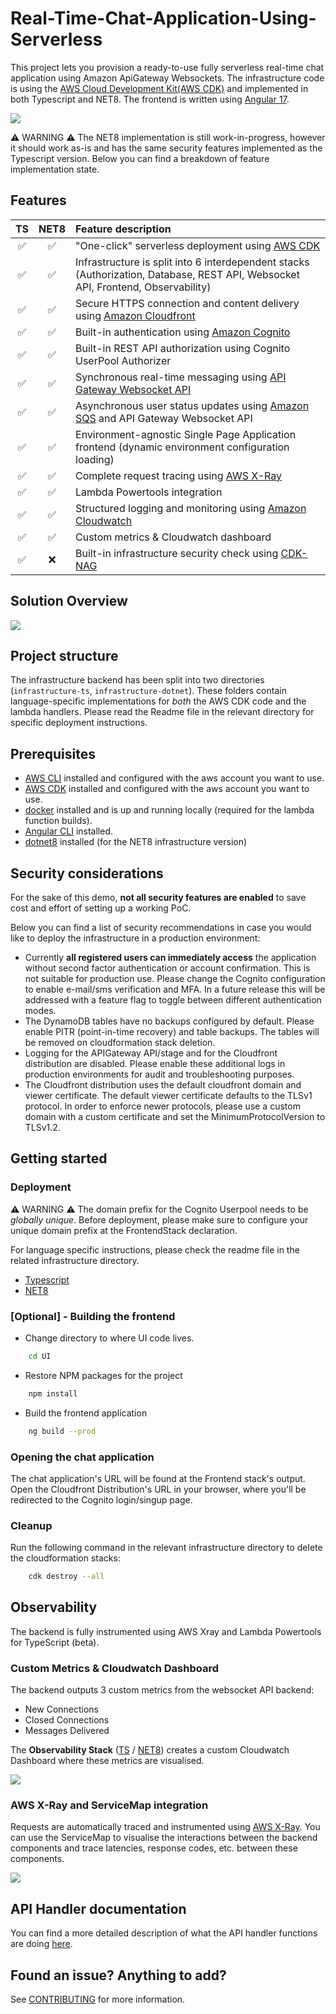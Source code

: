 # Real-Time-Chat-Application-Using-Serverless
This project lets you provision a ready-to-use fully serverless real-time chat application using Amazon ApiGateway Websockets. The infrastructure code is using the [AWS Cloud Development Kit(AWS CDK)](https://aws.amazon.com/cdk/) and implemented in both Typescript and NET8. The frontend is written using [Angular 17](https://angular.io/).

![](assets/chat_UI.png)

:warning: WARNING :warning: The NET8 implementation is still work-in-progress, however it should work as-is and has the same security features implemented as the Typescript version. Below you can find a breakdown of feature implementation state.

## Features
| TS | NET8 | Feature description |
| :---: | :---: | :--- |
| :white_check_mark: | :white_check_mark: | "One-click" serverless deployment using [AWS CDK](https://aws.amazon.com/cdk/) | 
| :white_check_mark: | :white_check_mark: | Infrastructure is split into 6 interdependent stacks (Authorization, Database, REST API, Websocket API, Frontend, Observability)
| :white_check_mark: | :white_check_mark: | Secure HTTPS connection and content delivery using [Amazon Cloudfront](https://aws.amazon.com/cloudfront/)
| :white_check_mark: | :white_check_mark: | Built-in authentication using [Amazon Cognito](https://aws.amazon.com/cognito/)
| :white_check_mark: | :white_check_mark: | Built-in REST API authorization using Cognito UserPool Authorizer
| :white_check_mark: | :white_check_mark: | Synchronous real-time messaging using [API Gateway Websocket API](https://docs.aws.amazon.com/apigateway/latest/developerguide/apigateway-websocket-api.html)
| :white_check_mark: | :white_check_mark: | Asynchronous user status updates using [Amazon SQS](https://aws.amazon.com/sqs/) and API Gateway Websocket API
| :white_check_mark: | :white_check_mark: | Environment-agnostic Single Page Application frontend (dynamic environment configuration loading)
| :white_check_mark: | :white_check_mark: | Complete request tracing using [AWS X-Ray](https://aws.amazon.com/xray/)
| :white_check_mark: | :white_check_mark: | Lambda Powertools integration
| :white_check_mark: | :white_check_mark: | Structured logging and monitoring using [Amazon Cloudwatch](https://aws.amazon.com/cloudwatch/)
| :white_check_mark: | :white_check_mark: | Custom metrics & Cloudwatch dashboard
| :white_check_mark: | :x: | Built-in infrastructure security check using [CDK-NAG](https://github.com/cdklabs/cdk-nag)


## Solution Overview
![](assets/websocket_chat.png)

## Project structure
The infrastructure backend has been split into two directories (`infrastructure-ts`, `infrastructure-dotnet`). These folders contain language-specific implementations for *both* the AWS CDK code and the lambda handlers. Please read the Readme file in the relevant directory for specific deployment instructions.

## Prerequisites

- [AWS CLI](https://aws.amazon.com/cli/) installed and configured with the aws account you want to use.
- [AWS CDK](https://docs.aws.amazon.com/cdk/latest/guide/getting_started.html) installed and configured with the aws account you want to use.
- [docker](https://docs.docker.com/get-docker/) installed and is up and running locally (required for the lambda function builds).
- [Angular CLI](https://angular.io/cli) installed.
- [dotnet8](https://dotnet.microsoft.com/en-us/download/dotnet/8.0) installed (for the NET8 infrastructure version)

## Security considerations
For the sake of this demo, **not all security features are enabled** to save cost and effort of setting up a working PoC. 

Below you can find a list of security recommendations in case you would like to deploy the infrastructure in a production environment:
- Currently **all registered users can immediately access** the application without second factor authentication or account confirmation. This is not suitable for production use. Please change the Cognito configuration to enable e-mail/sms verification and MFA. In a future release this will be addressed with a feature flag to toggle between different authentication modes.
- The DynamoDB tables have no backups configured by default. Please enable PITR (point-in-time recovery) and table backups. The tables will be removed on cloudformation stack deletion.
- Logging for the APIGateway API/stage and for the Cloudfront distribution are disabled. Please enable these additional logs in production environments for audit and troubleshooting purposes.
- The Cloudfront distribution uses the default cloudfront domain and viewer certificate. The default viewer certificate defaults to the TLSv1 protocol. In order to enforce newer protocols, please use a custom domain with a custom certificate and set the MinimumProtocolVersion to TLSv1.2.

## Getting started
### Deployment

:warning: WARNING :warning: The domain prefix for the Cognito Userpool needs to be *globally unique*. Before deployment, please make sure to configure your unique domain prefix at the FrontendStack declaration.

For language specific instructions, please check the readme file in the related infrastructure directory.

- [Typescript](./infrastructure-ts/README.md)
- [NET8](./infrastructure-dotnet/README.md)

### [Optional] - Building the frontend
- Change directory to where UI code lives.
```bash
    cd UI
```
- Restore NPM packages for the project
```bash
    npm install
```
- Build the frontend application
```bash
    ng build --prod
```

### Opening the chat application
The chat application's URL will be found at the Frontend stack's output. Open the Cloudfront Distribution's URL in your browser, where you'll be redirected to the Cognito login/singup page. 

### Cleanup
Run the following command in the relevant infrastructure directory to delete the cloudformation stacks:
```bash
    cdk destroy --all
```

## Observability
The backend is fully instrumented using AWS Xray and Lambda Powertools for TypeScript (beta).

### Custom Metrics & Cloudwatch Dashboard
The backend outputs 3 custom metrics from the websocket API backend:
* New Connections
* Closed Connections
* Messages Delivered

The **Observability Stack** ([TS](./infrastructure-ts/lib/observability-stack.ts) / [NET8](./infrastructure-dotnet/src/Infrastructure/Stacks/ObservabilityStack.cs)) creates a custom Cloudwatch Dashboard where these metrics are visualised.

![](assets/dashboard.png)

### AWS X-Ray and ServiceMap integration
Requests are automatically traced and instrumented using [AWS X-Ray](https://aws.amazon.com/xray/). You can use the ServiceMap to visualise the interactions between the backend components and trace latencies, response codes, etc. between these components.

![](assets/service_map.png)


## API Handler documentation
You can find a more detailed description of what the API handler functions are doing [here](/infrastructure-ts/resources/handlers/README.md).

## Found an issue? Anything to add?
See [CONTRIBUTING](CONTRIBUTING.md#security-issue-notifications) for more information.


